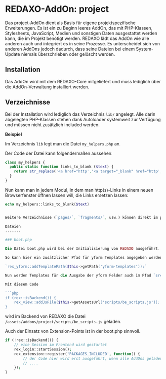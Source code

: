 REDAXO-AddOn: project
=====================

Das project-AddOn dient als Basis für eigene projektspezifische Erweiterungen. Es ist ein zu Beginn leeres AddOn, das mit PHP-Klassen, Stylesheets, JavaScript, Medien und sonstigen Daten ausgestattet werden kann, die im Projekt benötigt werden. REDAXO lädt das AddOn wie alle anderen auch und integriert es in seine Prozesse. Es unterscheidet sich von anderen AddOns jedoch dadurch, dass seine Dateien bei einem System-Update niemals überschrieben oder gelöscht werden.

Installation
------------

Das AddOn wird mit dem REDAXO-Core mitgeliefert und muss lediglich über die AddOn-Verwaltung installiert werden.

Verzeichnisse
-------------

Bei der Installation wird lediglich das Verzeichnis `lib/` angelegt. Alle darin abgelegten PHP-Klassen stehen dank Autoloader systemweit zur Verfügung und müssen nicht zusätzlich included werden.

**Beispiel**

Im Verzeichnis `lib` legt man die Datei `my_helpers.php` an.

Der Code der Datei kann folgendermaßen aussehen:

```php
class my_helpers {
  public static function links_to_blank ($text) {
    return str_replace('<a href="http','<a target="_blank" href="http',$text);
  }
}
```

Nun kann man in jedem Modul, in dem man http(s)-Links in einem neuen Browserfenster öffnen lassen will, die Links ersetzen lassen:

```php
echo my_helpers::links_to_blank($text)


Weitere Verzeichnisse (`pages/`, `fragments/`, usw.) können direkt im project-AddOn angelegt werden. In der Dokumentation finden sich die entsprechenden Hinweise: https://redaxo.org/doku/master/addon-struktur

Dateien
-------

### boot.php

Die Datei boot.php wird bei der Initialisierung von REDAXO ausgeführt. Das heißt, dass der Code vor der Ausführung von Templates und Modulen ausgeführt wird.

So kann hier ein zusätzlicher Pfad für yform Templates angegeben werden

`rex_yform::addTemplatePath($this->getPath('yform-templates'));`

Nun werden Templates für die Ausgabe der yform Felder auch im Pfad `src/addons/project/yform-templates/[theme-name]` gesucht, wobei [theme-name] durch den Name des Themes (Standard ist bootstrap) ersetzt werden muss.

Mit diesem Code

```php
if (rex::isBackend()) {
    rex_view::addJsFile($this->getAssetsUrl('scripts/be_scripts.js'));    
}
```

wird im Backend von REDAXO die Datei `/assets/addons/project/scripts/be_scripts.js` geladen.

Auch der Einsatz von Extension-Points ist in der boot.php sinnvoll.

```php
if (!rex::isBackend()) {
    // eine Session im Frontend wird gestartet
    rex_login::startSession();    
    rex_extension::register('PACKAGES_INCLUDED', function() {
        // der Code hier wird erst ausgeführt, wenn alle AddOns geladen sind
        // ....
    });
}
```
